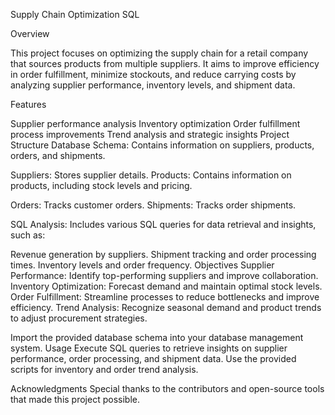 
Supply Chain Optimization SQL

Overview

This project focuses on optimizing the supply chain for a retail company that sources products from multiple suppliers. It aims to improve efficiency in order fulfillment, minimize stockouts, and reduce carrying costs by analyzing supplier performance, inventory levels, and shipment data.

Features

Supplier performance analysis
Inventory optimization
Order fulfillment process improvements
Trend analysis and strategic insights
Project Structure
Database Schema: Contains information on suppliers, products, orders, and shipments.

Suppliers: Stores supplier details.
Products: Contains information on products, including stock levels and pricing.

Orders: Tracks customer orders.
Shipments: Tracks order shipments.

SQL Analysis: Includes various SQL queries for data retrieval and insights, such as:

Revenue generation by suppliers.
Shipment tracking and order processing times.
Inventory levels and order frequency.
Objectives
Supplier Performance: Identify top-performing suppliers and improve collaboration.
Inventory Optimization: Forecast demand and maintain optimal stock levels.
Order Fulfillment: Streamline processes to reduce bottlenecks and improve efficiency.
Trend Analysis: Recognize seasonal demand and product trends to adjust procurement strategies.

Import the provided database schema into your database management system.
Usage
Execute SQL queries to retrieve insights on supplier performance, order processing, and shipment data.
Use the provided scripts for inventory and order trend analysis.

Acknowledgments
Special thanks to the contributors and open-source tools that made this project possible.
